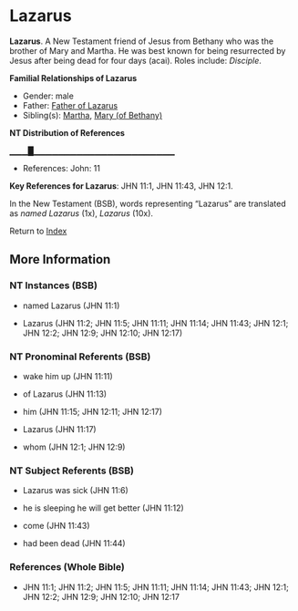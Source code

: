 # Lazarus
**Lazarus**. 
A New Testament friend of Jesus from Bethany who was the brother of Mary and Martha. He was best known for being resurrected by Jesus after being dead for four days (acai). 
Roles include: 
_Disciple_. 




**Familial Relationships of Lazarus**


* Gender: male
* Father: [Father of Lazarus](FatherOfLazarus.md)
* Sibling(s): [Martha](Martha.md), [Mary (of Bethany)](Mary.3.md)


**NT Distribution of References**

▁▁▁█▁▁▁▁▁▁▁▁▁▁▁▁▁▁▁▁▁▁▁▁▁▁▁
* References: John: 11



**Key References for Lazarus**: 
JHN 11:1, JHN 11:43, JHN 12:1. 




In the New Testament (BSB), words representing “Lazarus” are translated as 
*named Lazarus* (1x), *Lazarus* (10x). 


Return to [Index](00-Index.md)

## More Information

### NT Instances (BSB)

* named Lazarus (JHN 11:1)

* Lazarus (JHN 11:2; JHN 11:5; JHN 11:11; JHN 11:14; JHN 11:43; JHN 12:1; JHN 12:2; JHN 12:9; JHN 12:10; JHN 12:17)



### NT Pronominal Referents (BSB)

* wake him up (JHN 11:11)

* of Lazarus (JHN 11:13)

* him (JHN 11:15; JHN 12:11; JHN 12:17)

* Lazarus (JHN 11:17)

* whom (JHN 12:1; JHN 12:9)



### NT Subject Referents (BSB)

* Lazarus was sick (JHN 11:6)

* he is sleeping he will get better (JHN 11:12)

* come (JHN 11:43)

* had been dead (JHN 11:44)



### References (Whole Bible)

* JHN 11:1; JHN 11:2; JHN 11:5; JHN 11:11; JHN 11:14; JHN 11:43; JHN 12:1; JHN 12:2; JHN 12:9; JHN 12:10; JHN 12:17




